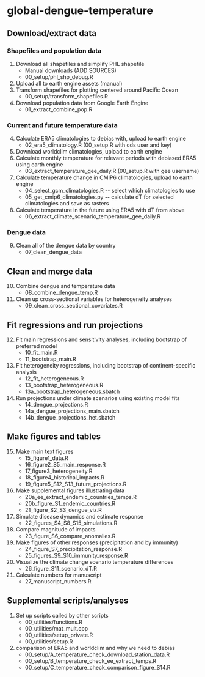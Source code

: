 # global-dengue-temperature

## Download/extract data 

### Shapefiles and population data 

1) Download all shapefiles and simplify PHL shapefile 
	- Manual downloads (ADD SOURCES)
	- 00_setup/phl_shp_debug.R
2) Upload all to earth engine assets (manual)
3) Transform shapefiles for plotting centered around Pacific Ocean 
	- 00_setup/transform_shapefiles.R 
4) Download population data from Google Earth Engine
	- 01_extract_combine_pop.R

### Current and future temperature data 
4) Calculate ERA5 climatologies to debias with, upload to earth engine 
	- 02_era5_climatology.R (00_setup.R with cds user and key)
5) Download worldclim climatologies, upload to earth engine
6) Calculate monthly temperature for relevant periods with debiased ERA5 using earth engine 
	- 03_extract_temperature_gee_daily.R (00_setup.R with gee username) 
7) Calculate temperature change in CMIP6 climatologies, upload to earth engine
	- 04_select_gcm_climatologies.R -- select which climatologies to use
	- 05_get_cmip6_climatologies.py -- calculate dT for selected climatologies and save as rasters
8) Calculate temperature in the future using ERA5 with dT from above 
	- 06_extract_climate_scenario_temperature_gee_daily.R 

### Dengue data 

9) Clean all of the dengue data by country 
	- 07_clean_dengue_data

## Clean and merge data 
10) Combine dengue and temperature data 
	- 08_combine_dengue_temp.R
11) Clean up cross-sectional variables for heterogeneity analyses 
	- 09_clean_cross_sectional_covariates.R 

## Fit regressions and run projections
12) Fit main regressions and sensitivity analyses, including bootstrap of preferred model 
	- 10_fit_main.R
	- 11_bootstrap_main.R
13) Fit heterogeneity regressions, including bootstrap of continent-specific analysis 
	- 12_fit_heterogeneous.R
	- 13_bootstrap_heterogeneous.R
	- 13a_bootstrap_heterogeneous.sbatch
14) Run projections under climate scenarios using existing model fits 
	- 14_dengue_projections.R
	- 14a_dengue_projections_main.sbatch
	- 14b_dengue_projections_het.sbatch

## Make figures and tables
15) Make main text figures 
	- 15_figure1_data.R
	- 16_figure2_S5_main_response.R
	- 17_figure3_heterogeneity.R
	- 18_figure4_historical_impacts.R
	- 19_figure5_S12_S13_future_projections.R
16) Make supplemental figures illustrating data 
	- 20a_ee_extract_endemic_countries_temps.R
	- 20b_figure_S1_endemic_countries.R
	- 21_figure_S2_S3_dengue_viz.R
17) Simulate disease dynamics and estimate response 
	- 22_figures_S4_S8_S15_simulations.R
18) Compare magnitude of impacts 
	- 23_figure_S6_compare_anomalies.R
19) Make figures of other responses (precipitation and by immunity)
	- 24_figure_S7_precipitation_response.R
	- 25_figures_S9_S10_immunity_response.R
20) Visualize the climate change scenario temperature differences
	- 26_figure_S11_scenario_dT.R
21) Calculate numbers for manuscript 
	- 27_manuscript_numbers.R

## Supplemental scripts/analyses 
1) Set up scripts called by other scripts 
	- 00_utilities/functions.R
	- 00_utilities/mat_mult.cpp
	- 00_utilities/setup_private.R
	- 00_utilities/setup.R
2) comparison of ERA5 and worldclim and why we need to debias 
	- 00_setup/A_temperature_check_download_station_data.R
	- 00_setup/B_temperature_check_ee_extract_temps.R
	- 00_setup/C_temperature_check_comparison_figure_S14.R
	